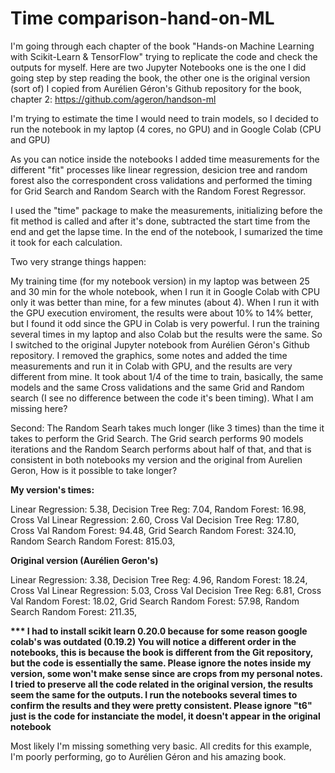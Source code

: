 # Time comparison-hand-on-ML

I'm going through each chapter of the book "Hands-on Machine Learning with Scikit-Learn & TensorFlow" trying to replicate the code and check the outputs for myself. Here are two Jupyter Notebooks one is the one I did going step by step reading the book, the other one is the original version (sort of) I copied from Aurélien Géron's Github repository for the book, chapter 2:
https://github.com/ageron/handson-ml

I'm trying to estimate the time I would need to train models, so I decided to run the notebook in my laptop (4 cores, no GPU) and in Google Colab (CPU and GPU)

As you can notice inside the notebooks I added time measurements for the different "fit" processes like linear regression, desicion tree and random forest also the correspondent cross validations and performed the timing for Grid Search and Random Search with the Random Forest Regressor.

I used the "time" package to make the measurements, initializing before the fit method is called and after it's done, subtracted the start time from the end and get the lapse time. In the end of the notebook, I sumarized the time it took for each calculation.


Two very strange things happen: 

My training time (for my notebook version) in my laptop was between 25 and 30 min for the whole notebook, when I run it in Google Colab with CPU only it was better than mine, for a few minutes (about 4).
When I run it with the GPU execution enviroment, the results were about 10% to 14% better, but I found it odd since the GPU in Colab is very powerful.
I run the training several times in my laptop and also Colab but the results were the same. So I switched to the original Jupyter notebook from Aurélien Géron's Github repository. I removed the graphics, some notes and added the time measurements and run it in Colab with GPU, and the results are very different from mine. It took about 1/4 of the time to train, basically, the same models and the same Cross validations and the same Grid and Random search (I see no difference between the code it's been timing). What I am missing here?  


Second: The Random Searh takes much longer (like 3 times) than the time it takes to perform the Grid Search. The Grid search performs 90 models iterations and the Random Search performs about half of that, and that is consistent in both notebooks my version and the original from Aurelien Geron, How is it possible to take longer?


<B>My version's times:</B>

Linear Regression: 5.38,
Decision Tree Reg: 7.04,
Random Forest: 16.98,
Cross Val Linear Regression: 2.60,
Cross Val Decision Tree Reg: 17.80,
Cross Val Random Forest: 94.48,
Grid Search Random Forest: 324.10,
Random Search Random Forest: 815.03,



<B>Original version (Aurélien Geron's)</B>

Linear Regression: 3.38,
Decision Tree Reg: 4.96,
Random Forest: 18.24,
Cross Val Linear Regression: 5.03,
Cross Val Decision Tree Reg: 6.81,
Cross Val Random Forest: 18.02,
Grid Search Random Forest: 57.98,
Random Search Random Forest: 211.35,


<B>*** I had to install scikit learn 0.20.0 because for some reason google colab's was outdated (0.19.2)
    You will notice a different order in the notebooks, this is because the book is different from the Git repository, but the code is essentially the same. 
    Please ignore the notes inside my version, some won't make sense since are crops from my personal notes.
    I tried to preserve all the code related in the original version, the results seem the same for the outputs.
    I run the notebooks several times to confirm the results and they were pretty consistent.
    Please ignore "t6" just is the code for instanciate the model, it doesn't appear in the original notebook</B>


Most likely I'm missing something very basic. All credits for this example, I'm poorly performing, go to Aurélien Géron and his amazing book.
